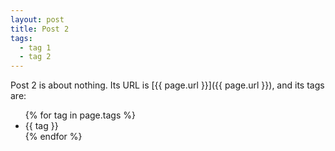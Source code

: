 ```yaml
---
layout: post
title: Post 2
tags:
  - tag 1
  - tag 2
---
```


Post 2 is about nothing. Its URL is [{{ page.url }}]({{ page.url }}), and
its tags are:

<ul>
  {% for tag in page.tags %}
    <li>{{ tag }}</li>
  {% endfor %}
</ul>
